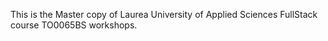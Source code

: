 This is the Master copy of Laurea University of Applied Sciences FullStack course TO0065BS workshops. 